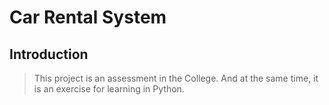 # Car Rental System
## Introduction

> This project is an assessment in the College. And at the same time, it is an exercise for learning in Python.

